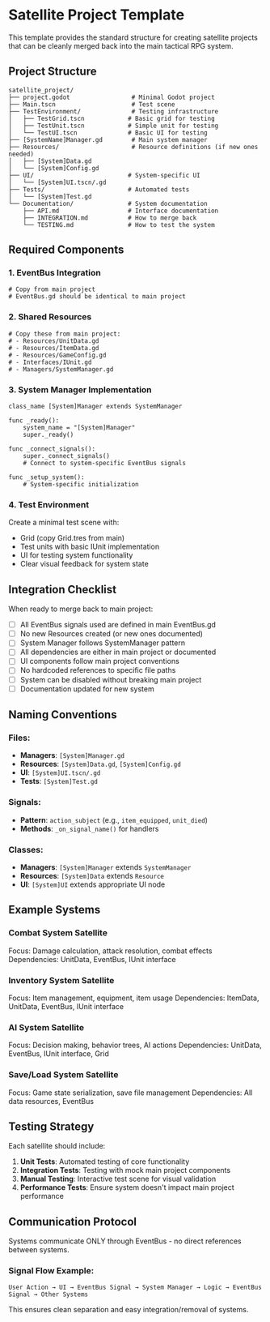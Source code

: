 # Satellite Project Template

This template provides the standard structure for creating satellite projects that can be cleanly merged back into the main tactical RPG system.

## Project Structure

```
satellite_project/
├── project.godot                 # Minimal Godot project
├── Main.tscn                     # Test scene
├── TestEnvironment/              # Testing infrastructure
│   ├── TestGrid.tscn            # Basic grid for testing
│   ├── TestUnit.tscn            # Simple unit for testing  
│   └── TestUI.tscn              # Basic UI for testing
├── [SystemName]Manager.gd        # Main system manager
├── Resources/                    # Resource definitions (if new ones needed)
│   ├── [System]Data.gd
│   └── [System]Config.gd
├── UI/                          # System-specific UI
│   └── [System]UI.tscn/.gd
├── Tests/                       # Automated tests
│   └── [System]Test.gd
└── Documentation/               # System documentation
    ├── API.md                   # Interface documentation
    ├── INTEGRATION.md           # How to merge back
    └── TESTING.md               # How to test the system
```

## Required Components

### 1. EventBus Integration
```gdscript
# Copy from main project
# EventBus.gd should be identical to main project
```

### 2. Shared Resources  
```gdscript
# Copy these from main project:
# - Resources/UnitData.gd
# - Resources/ItemData.gd  
# - Resources/GameConfig.gd
# - Interfaces/IUnit.gd
# - Managers/SystemManager.gd
```

### 3. System Manager Implementation
```gdscript
class_name [System]Manager extends SystemManager

func _ready():
    system_name = "[System]Manager"
    super._ready()

func _connect_signals():
    super._connect_signals()
    # Connect to system-specific EventBus signals

func _setup_system():
    # System-specific initialization
```

### 4. Test Environment
Create a minimal test scene with:
- Grid (copy Grid.tres from main)
- Test units with basic IUnit implementation  
- UI for testing system functionality
- Clear visual feedback for system state

## Integration Checklist

When ready to merge back to main project:

- [ ] All EventBus signals used are defined in main EventBus.gd
- [ ] No new Resources created (or new ones documented)
- [ ] System Manager follows SystemManager pattern
- [ ] All dependencies are either in main project or documented
- [ ] UI components follow main project conventions
- [ ] No hardcoded references to specific file paths
- [ ] System can be disabled without breaking main project
- [ ] Documentation updated for new system

## Naming Conventions

### Files:
- **Managers**: `[System]Manager.gd`
- **Resources**: `[System]Data.gd`, `[System]Config.gd`
- **UI**: `[System]UI.tscn/.gd`
- **Tests**: `[System]Test.gd`

### Signals:
- **Pattern**: `action_subject` (e.g., `item_equipped`, `unit_died`)
- **Methods**: `_on_signal_name()` for handlers

### Classes:
- **Managers**: `[System]Manager` extends `SystemManager`
- **Resources**: `[System]Data` extends `Resource`
- **UI**: `[System]UI` extends appropriate UI node

## Example Systems

### Combat System Satellite
Focus: Damage calculation, attack resolution, combat effects
Dependencies: UnitData, EventBus, IUnit interface

### Inventory System Satellite  
Focus: Item management, equipment, item usage
Dependencies: ItemData, UnitData, EventBus, IUnit interface

### AI System Satellite
Focus: Decision making, behavior trees, AI actions
Dependencies: UnitData, EventBus, IUnit interface, Grid

### Save/Load System Satellite
Focus: Game state serialization, save file management
Dependencies: All data resources, EventBus

## Testing Strategy

Each satellite should include:
1. **Unit Tests**: Automated testing of core functionality
2. **Integration Tests**: Testing with mock main project components  
3. **Manual Testing**: Interactive test scene for visual validation
4. **Performance Tests**: Ensure system doesn't impact main project performance

## Communication Protocol

Systems communicate ONLY through EventBus - no direct references between systems.

### Signal Flow Example:
```
User Action → UI → EventBus Signal → System Manager → Logic → EventBus Signal → Other Systems
```

This ensures clean separation and easy integration/removal of systems.